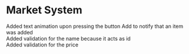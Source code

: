 # Market System
Added text animation upon pressing the button Add to notify that an item was added  
Added validation for the name because it acts as id  
Added validation for the price
